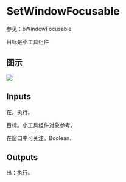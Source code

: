 # SetWindowFocusable

参见：bWindowFocusable

目标是小工具组件

## 图示

![]($-20221218-21223798.png)

## Inputs

在。执行。

目标。小工具组件对象参考。

在窗口中可关注。Boolean.  

## Outputs

出：执行。
